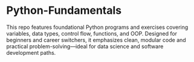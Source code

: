 # Python-Fundamentals
This repo features foundational Python programs and exercises covering variables, data types, control flow, functions, and OOP. Designed for beginners and career switchers, it emphasizes clean, modular code and practical problem-solving—ideal for data science and software development paths.
